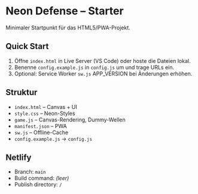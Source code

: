 # Neon Defense – Starter

Minimaler Startpunkt für das HTML5/PWA-Projekt.

## Quick Start
1) Öffne `index.html` in Live Server (VS Code) oder hoste die Dateien lokal.
2) Benenne `config.example.js` in `config.js` um und trage URLs ein.
3) Optional: Service Worker `sw.js` APP_VERSION bei Änderungen erhöhen.

## Struktur
- `index.html` – Canvas + UI
- `style.css` – Neon-Styles
- `game.js` – Canvas-Rendering, Dummy-Wellen
- `manifest.json` – PWA
- `sw.js` – Offline-Cache
- `config.example.js` → `config.js`

## Netlify
- Branch: `main`
- Build command: _(leer)_
- Publish directory: `/`

